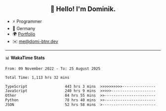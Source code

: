<h2 align="center">👋 Hello! I'm Dominik.</h2>

- ⚡ Programmer
- 📍 Germany
- 🌍 [Portfolio](https://domi-btnr.dev)
- ✉️ [me@domi-btnr.dev](mailto://me@domi-btnr.dev)

---
📊 **WakaTime Stats**
<!--START_SECTION:waka-->

```txt
From: 09 November 2022 - To: 25 August 2025

Total Time: 1,113 hrs 32 mins

TypeScript                 443 hrs 3 mins  >>>>>>>>>>---------------   39.79 %
JavaScript                 240 hrs 9 mins  >>>>>--------------------   21.57 %
Other                      84 hrs 55 mins  >>-----------------------   07.63 %
Python                     78 hrs 40 mins  >>-----------------------   07.07 %
JSON                       52 hrs 58 mins  >------------------------   04.76 %
```

<!--END_SECTION:waka-->
